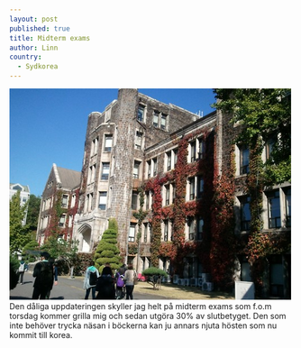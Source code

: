 ```yaml
---
layout: post
published: true
title: Midterm exams
author: Linn
country: 
  - Sydkorea
---
```


![Yonsei University på hösten](/media/yonsei-host.jpg)
Den dåliga uppdateringen skyller jag helt på midterm exams som f.o.m torsdag kommer grilla mig och sedan utgöra 30% av slutbetyget. Den som inte behöver trycka näsan i böckerna kan ju annars njuta hösten som nu kommit till korea.